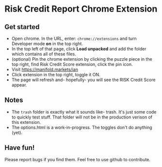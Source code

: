 # Risk Credit Report Chrome Extension
## Get started
- Open chrome. In the URL, enter: `chrome://extensions` and turn Developer mode **on** in the top right. 
- In the top left of that page, click **Load unpacked** and add the folder which contains all of these files.
- (optional) Pin the chrome extension by clicking the puzzle piece in the top right, find Risk Credit Score extension, click the pin icon.
- Visit https://manifold.markets/ian
- Click extension in the top right, toggle it ON. 
- The page will refresh and- hopefully- you will see the RISK Credit Score appear. 

## Notes
- The `trash` folder is exactly what it sounds like- trash. It's just some code to quickly test stuff. That folder will not be in the production verison of this extension. 
- The options.html is a work-in-progress. The toggles don't do anything (yet).

## Have fun! 
Please report bugs if you find them. Feel free to use github to contribute.